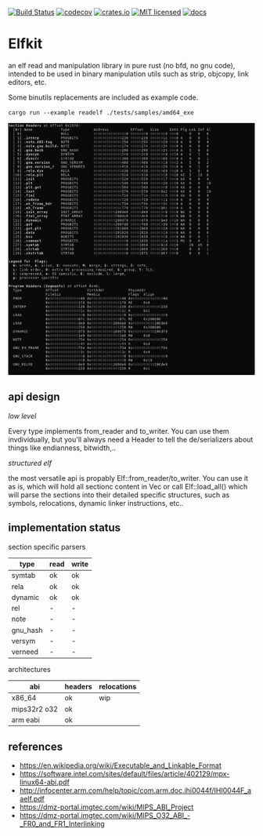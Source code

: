 [![Build Status](https://travis-ci.org/aep/elfkit.svg?branch=master)](https://travis-ci.org/aep/elfkit)
[![codecov](https://codecov.io/gh/aep/elfkit/branch/master/graph/badge.svg)](https://codecov.io/gh/aep/elfkit)
[![crates.io](http://meritbadge.herokuapp.com/elfkit)](https://crates.io/crates/elfkit)
[![MIT licensed](https://img.shields.io/badge/license-MIT-blue.svg)](./LICENSE-MIT)
[![docs](https://docs.rs/elfkit/badge.svg)](https://docs.rs/elfkit)

Elfkit
=========

an elf read and manipulation library in pure rust (no bfd, no gnu code),
intended to be used in binary manipulation utils such as strip, objcopy, link editors, etc.

Some binutils replacements are included as example code.

```
cargo run --example readelf ./tests/samples/amd64_exe
```

![screenshot](/examples/readelf-screenshot.png?raw=true)


api design
---------------------

*low level*

Every type implements from_reader and to_writer. You can use them invdividually,
but you'll always need a Header to tell the de/serializers about things like endianness, bitwidth,..

*structured elf*

the most versatile api is propably Elf::from_reader/to_writer.
You can use it as is, which will hold all sectionc content in Vec<u8> or call Elf::load_all() which will parse
the sections into their detailed specific structures, such as symbols, relocations, dynamic linker instructions, etc..


implementation status
---------------------

section specific parsers

| type         | read    | write   |
|--------------|---------|---------|
| symtab       | ok      | ok      |
| rela         | ok      | ok      |
| dynamic      | ok      | ok      |
| rel          | -       | -       |
| note         | -       | -       |
| gnu_hash     | -       | -       |
| versym       | -       | -       |
| verneed      | -       | -       |

architectures

| abi          | headers | relocations | 
|--------------|---------|-------------|
| x86_64       | ok      | wip         |
| mips32r2 o32 | ok      |             |
| arm eabi     | ok      |             |




references
---------------------
- https://en.wikipedia.org/wiki/Executable_and_Linkable_Format
- https://software.intel.com/sites/default/files/article/402129/mpx-linux64-abi.pdf
- http://infocenter.arm.com/help/topic/com.arm.doc.ihi0044f/IHI0044F_aaelf.pdf
- https://dmz-portal.imgtec.com/wiki/MIPS_ABI_Project
- https://dmz-portal.imgtec.com/wiki/MIPS_O32_ABI_-_FR0_and_FR1_Interlinking
